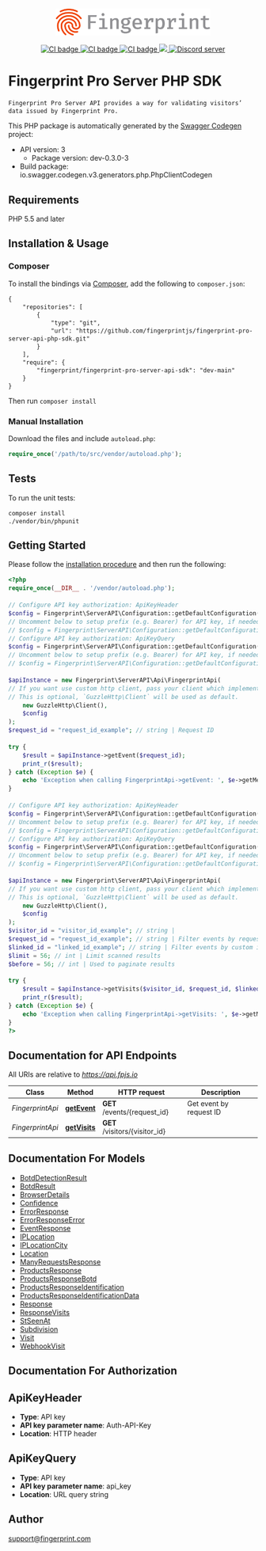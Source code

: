 <p align="center">
    <a href="https://fingerprint.com">
        <picture>
            <source media="(prefers-color-scheme: dark)" srcset="https://raw.githubusercontent.com/fingerprintjs/fingerprint-pro-server-api-php-sdk/main/.github/resources/logo_light.svg" />
            <source media="(prefers-color-scheme: light)" srcset="https://raw.githubusercontent.com/fingerprintjs/fingerprint-pro-server-api-php-sdk/main/.github/resources/logo_dark.svg" />
            <img src="https://raw.githubusercontent.com/fingerprintjs/fingerprint-pro-server-api-php-sdk/main/.github/resources/logo_light.svg" alt="Fingerprint logo" width="312px" />
        </picture>
    </a>
</p>
<p align="center">
    <a href="https://github.com/fingerprintjs/fingerprint-pro-server-api-php-sdk/actions/workflows/release.yml">
        <img src="https://github.com/fingerprintjs/fingerprint-pro-server-api-php-sdk/actions/workflows/release.yml/badge.svg" alt="CI badge" />
    </a>
    <a href="https://github.com/fingerprintjs/fingerprint-pro-server-api-php-sdk/actions/workflows/test.yml">
        <img src="https://github.com/fingerprintjs/fingerprint-pro-server-api-php-sdk/actions/workflows/test.yml/badge.svg" alt="CI badge" />
    </a>
    <a href="https://github.com/fingerprintjs/fingerprint-pro-server-api-php-sdk/actions/workflows/functional.yml">
        <img src="https://github.com/fingerprintjs/fingerprint-pro-server-api-php-sdk/actions/workflows/functional.yml/badge.svg" alt="CI badge" />
    </a>
    <a href="https://opensource.org/licenses/MIT">
        <img src="https://img.shields.io/:license-mit-blue.svg?style=flat"/>
    </a>
    <a href="https://discord.gg/39EpE2neBg">
        <img src="https://img.shields.io/discord/852099967190433792?style=logo&label=Discord&logo=Discord&logoColor=white" alt="Discord server">
    </a>
</p>

# Fingerprint Pro Server PHP SDK
    Fingerprint Pro Server API provides a way for validating visitors’ data issued by Fingerprint Pro.

This PHP package is automatically generated by the [Swagger Codegen](https://github.com/swagger-api/swagger-codegen) project:

- API version: 3
    - Package version: dev-0.3.0-3
- Build package: io.swagger.codegen.v3.generators.php.PhpClientCodegen

## Requirements

PHP 5.5 and later

## Installation & Usage
### Composer

To install the bindings via [Composer](http://getcomposer.org/), add the following to `composer.json`:

```
{
    "repositories": [
        {
            "type": "git",
            "url": "https://github.com/fingerprintjs/fingerprint-pro-server-api-php-sdk.git"
        }
    ],
    "require": {
        "fingerprint/fingerprint-pro-server-api-sdk": "dev-main"
    }
}
```

Then run `composer install`

### Manual Installation

Download the files and include `autoload.php`:

```php
require_once('/path/to/src/vendor/autoload.php');
```

## Tests

To run the unit tests:

```
composer install
./vendor/bin/phpunit
```

## Getting Started

Please follow the [installation procedure](#installation--usage) and then run the following:

```php
<?php
require_once(__DIR__ . '/vendor/autoload.php');

// Configure API key authorization: ApiKeyHeader
$config = Fingerprint\ServerAPI\Configuration::getDefaultConfiguration()->setApiKey('Auth-API-Key', 'YOUR_API_KEY');
// Uncomment below to setup prefix (e.g. Bearer) for API key, if needed
// $config = Fingerprint\ServerAPI\Configuration::getDefaultConfiguration()->setApiKeyPrefix('Auth-API-Key', 'Bearer');
// Configure API key authorization: ApiKeyQuery
$config = Fingerprint\ServerAPI\Configuration::getDefaultConfiguration()->setApiKey('api_key', 'YOUR_API_KEY');
// Uncomment below to setup prefix (e.g. Bearer) for API key, if needed
// $config = Fingerprint\ServerAPI\Configuration::getDefaultConfiguration()->setApiKeyPrefix('api_key', 'Bearer');

$apiInstance = new Fingerprint\ServerAPI\Api\FingerprintApi(
// If you want use custom http client, pass your client which implements `GuzzleHttp\ClientInterface`.
// This is optional, `GuzzleHttp\Client` will be used as default.
    new GuzzleHttp\Client(),
    $config
);
$request_id = "request_id_example"; // string | Request ID

try {
    $result = $apiInstance->getEvent($request_id);
    print_r($result);
} catch (Exception $e) {
    echo 'Exception when calling FingerprintApi->getEvent: ', $e->getMessage(), PHP_EOL;
}

// Configure API key authorization: ApiKeyHeader
$config = Fingerprint\ServerAPI\Configuration::getDefaultConfiguration()->setApiKey('Auth-API-Key', 'YOUR_API_KEY');
// Uncomment below to setup prefix (e.g. Bearer) for API key, if needed
// $config = Fingerprint\ServerAPI\Configuration::getDefaultConfiguration()->setApiKeyPrefix('Auth-API-Key', 'Bearer');
// Configure API key authorization: ApiKeyQuery
$config = Fingerprint\ServerAPI\Configuration::getDefaultConfiguration()->setApiKey('api_key', 'YOUR_API_KEY');
// Uncomment below to setup prefix (e.g. Bearer) for API key, if needed
// $config = Fingerprint\ServerAPI\Configuration::getDefaultConfiguration()->setApiKeyPrefix('api_key', 'Bearer');

$apiInstance = new Fingerprint\ServerAPI\Api\FingerprintApi(
// If you want use custom http client, pass your client which implements `GuzzleHttp\ClientInterface`.
// This is optional, `GuzzleHttp\Client` will be used as default.
    new GuzzleHttp\Client(),
    $config
);
$visitor_id = "visitor_id_example"; // string | 
$request_id = "request_id_example"; // string | Filter events by requestId
$linked_id = "linked_id_example"; // string | Filter events by custom identifier
$limit = 56; // int | Limit scanned results
$before = 56; // int | Used to paginate results

try {
    $result = $apiInstance->getVisits($visitor_id, $request_id, $linked_id, $limit, $before);
    print_r($result);
} catch (Exception $e) {
    echo 'Exception when calling FingerprintApi->getVisits: ', $e->getMessage(), PHP_EOL;
}
?>
```

## Documentation for API Endpoints

All URIs are relative to *https://api.fpjs.io*

Class | Method | HTTP request | Description
------------ | ------------- | ------------- | -------------
*FingerprintApi* | [**getEvent**](docs/Api/FingerprintApi.md#getevent) | **GET** /events/{request_id} | Get event by request ID
*FingerprintApi* | [**getVisits**](docs/Api/FingerprintApi.md#getvisits) | **GET** /visitors/{visitor_id} | 

## Documentation For Models

 - [BotdDetectionResult](docs/Model/BotdDetectionResult.md)
 - [BotdResult](docs/Model/BotdResult.md)
 - [BrowserDetails](docs/Model/BrowserDetails.md)
 - [Confidence](docs/Model/Confidence.md)
 - [ErrorResponse](docs/Model/ErrorResponse.md)
 - [ErrorResponseError](docs/Model/ErrorResponseError.md)
 - [EventResponse](docs/Model/EventResponse.md)
 - [IPLocation](docs/Model/IPLocation.md)
 - [IPLocationCity](docs/Model/IPLocationCity.md)
 - [Location](docs/Model/Location.md)
 - [ManyRequestsResponse](docs/Model/ManyRequestsResponse.md)
 - [ProductsResponse](docs/Model/ProductsResponse.md)
 - [ProductsResponseBotd](docs/Model/ProductsResponseBotd.md)
 - [ProductsResponseIdentification](docs/Model/ProductsResponseIdentification.md)
 - [ProductsResponseIdentificationData](docs/Model/ProductsResponseIdentificationData.md)
 - [Response](docs/Model/Response.md)
 - [ResponseVisits](docs/Model/ResponseVisits.md)
 - [StSeenAt](docs/Model/StSeenAt.md)
 - [Subdivision](docs/Model/Subdivision.md)
 - [Visit](docs/Model/Visit.md)
 - [WebhookVisit](docs/Model/WebhookVisit.md)

## Documentation For Authorization


## ApiKeyHeader

- **Type**: API key
- **API key parameter name**: Auth-API-Key
- **Location**: HTTP header

## ApiKeyQuery

- **Type**: API key
- **API key parameter name**: api_key
- **Location**: URL query string


## Author

support@fingerprint.com

